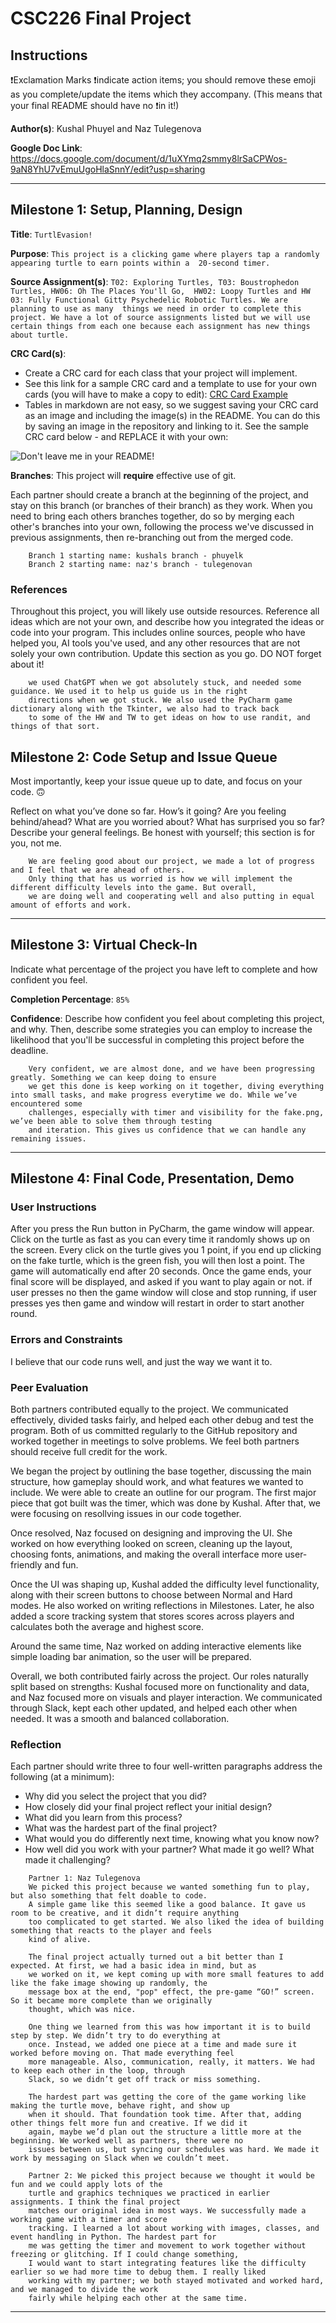 # CSC226 Final Project

## Instructions

❗️Exclamation Marks ❗️indicate action items; you should remove these emoji as you complete/update the items which 
  they accompany. (This means that your final README should have no ❗️in it!)

**Author(s)**: Kushal Phuyel and Naz Tulegenova

**Google Doc Link**: https://docs.google.com/document/d/1uXYmq2smmy8lrSaCPWos-9aN8YhU7vEmuUgoHlaSnnY/edit?usp=sharing

---

## Milestone 1: Setup, Planning, Design

**Title**: `TurtlEvasion!`

**Purpose**: `This project is a clicking game where players tap a randomly appearing turtle to earn points within a 
20-second timer.`

**Source Assignment(s)**: `T02: Exploring Turtles, T03: Boustrophedon Turtles, HW06: Oh The Places You'll Go, 
HW02: Loopy Turtles and HW 03: Fully Functional Gitty Psychedelic Robotic Turtles. We are planning to use as many 
things we need in order to complete this project. We have a lot of source assignments listed but we will use 
certain things from each one because each assignment has new things about turtle. `

**CRC Card(s)**:
  - Create a CRC card for each class that your project will implement.
  - See this link for a sample CRC card and a template to use for your own cards (you will have to make a copy to edit):
    [CRC Card Example](https://docs.google.com/document/d/1JE_3Qmytk_JGztRqkPXWACJwciPH61VCx3idIlBCVFY/edit?usp=sharing)
  - Tables in markdown are not easy, so we suggest saving your CRC card as an image and including the image(s) in the 
    README. You can do this by saving an image in the repository and linking to it. See the sample CRC card below - 
    and REPLACE it with your own:
  
![Don't leave me in your README!](image/crc_turtle.png)

**Branches**: This project will **require** effective use of git. 

Each partner should create a branch at the beginning of the project, and stay on this branch (or branches of their 
branch) as they work. When you need to bring each others branches together, do so by merging each other's branches 
into your own, following the process we've discussed in previous assignments, then re-branching out from the merged code.  

```
    Branch 1 starting name: kushals branch - phuyelk
    Branch 2 starting name: naz's branch - tulegenovan
```

### References 

Throughout this project, you will likely use outside resources. Reference all ideas which are not your own, 
and describe how you integrated the ideas or code into your program. This includes online sources, people who have 
helped you, AI tools you've used, and any other resources that are not solely your own contribution. Update this 
section as you go. DO NOT forget about it!

```
    we used ChatGPT when we got absolutely stuck, and needed some guidance. We used it to help us guide us in the right 
    directions when we got stuck. We also used the PyCharm game dictionary along with the Tkinter, we also had to track back
    to some of the HW and TW to get ideas on how to use randit, and things of that sort. 
```

## Milestone 2: Code Setup and Issue Queue

Most importantly, keep your issue queue up to date, and focus on your code. 🙃

Reflect on what you’ve done so far. How’s it going? Are you feeling behind/ahead? What are you worried about? 
What has surprised you so far? Describe your general feelings. Be honest with yourself; this section is for you, not me.

```
    We are feeling good about our project, we made a lot of progress and I feel that we are ahead of others. 
    Only thing that has us worried is how we will implement the different difficulty levels into the game. But overall,
    we are doing well and cooperating well and also putting in equal amount of efforts and work. 
```

---

## Milestone 3: Virtual Check-In

Indicate what percentage of the project you have left to complete and how confident you feel. 

**Completion Percentage**: `85%`

**Confidence**: Describe how confident you feel about completing this project, and why. Then, describe some 
  strategies you can employ to increase the likelihood that you'll be successful in completing this project 
  before the deadline.

```
    Very confident, we are almost done, and we have been progressing greatly. Something we can keep doing to ensure
    we get this done is keep working on it together, diving everything into small tasks, and make progress everytime we do. While we’ve encountered some 
    challenges, especially with timer and visibility for the fake.png, we’ve been able to solve them through testing 
    and iteration. This gives us confidence that we can handle any remaining issues.

```

---

## Milestone 4: Final Code, Presentation, Demo

### User Instructions

After you press the Run button in PyCharm, the game window will appear. 
Click on the turtle as fast as you can every time it randomly shows up on 
the screen. Every click on the turtle gives you 1 point, if you end up clicking
on the fake turtle, which is the green fish, you will then lost a point. The game will 
automatically end after 20 seconds. Once the game ends, your final score 
will be displayed, and asked if you want to play again or not. if user presses no
then the game window will close and stop running, if user presses yes then game and window
will restart in order to start another round. 

### Errors and Constraints

I believe that our code runs well, and just the way we want it to. 

### Peer Evaluation

Both partners contributed equally to the project. We communicated effectively, divided 
tasks fairly, and helped each other debug and test the program. Both of us committed 
regularly to the GitHub repository and worked together in meetings to solve problems. 
We feel both partners should receive full credit for the work.

We began the project by outlining the base together, discussing the main structure, how gameplay should work, and what 
features we wanted to include. We were able to create an outline for our program. The first major piece that got built 
was the timer, which was done by Kushal. After that, we were focusing on resollving issues in our code together. 

Once resolved, Naz focused on designing and improving the UI. She worked on how everything looked on screen, cleaning up the 
layout, choosing fonts, animations, and making the overall interface more user-friendly and fun.

Once the UI was shaping up, Kushal added the difficulty level functionality, along with their screen buttons to choose 
between Normal and Hard modes. He also worked on writing reflections in Milestones. Later, he also added a score 
tracking system that stores scores across players and calculates both the average and highest score. 

Around the same time, Naz worked on adding interactive elements like simple loading bar animation, so the user will be prepared.

Overall, we both contributed fairly across the project. Our roles naturally split based on strengths: Kushal focused 
more on functionality and data, and Naz focused more on visuals and player interaction. We communicated through Slack, 
kept each other updated, and helped each other when needed. It was a smooth and balanced collaboration.

### Reflection

Each partner should write three to four well-written paragraphs address the following (at a minimum):
- Why did you select the project that you did?
- How closely did your final project reflect your initial design?
- What did you learn from this process?
- What was the hardest part of the final project?
- What would you do differently next time, knowing what you know now?
- How well did you work with your partner? What made it go well? What made it challenging?

```
    Partner 1: Naz Tulegenova
    We picked this project because we wanted something fun to play, but also something that felt doable to code. 
    A simple game like this seemed like a good balance. It gave us room to be creative, and it didn’t require anything 
    too complicated to get started. We also liked the idea of building something that reacts to the player and feels 
    kind of alive.

    The final project actually turned out a bit better than I expected. At first, we had a basic idea in mind, but as 
    we worked on it, we kept coming up with more small features to add like the fake image showing up randomly, the 
    message box at the end, "pop" effect, the pre-game “GO!” screen. So it became more complete than we originally 
    thought, which was nice.

    One thing we learned from this was how important it is to build step by step. We didn’t try to do everything at 
    once. Instead, we added one piece at a time and made sure it worked before moving on. That made everything feel 
    more manageable. Also, communication, really, it matters. We had to keep each other in the loop, through 
    Slack, so we didn’t get off track or miss something.

    The hardest part was getting the core of the game working like making the turtle move, behave right, and show up 
    when it should. That foundation took time. After that, adding other things felt more fun and creative. If we did it 
    again, maybe we’d plan out the structure a little more at the beginning. We worked well as partners, there were no 
    issues between us, but syncing our schedules was hard. We made it work by messaging on Slack when we couldn’t meet.

```

```
    Partner 2: We picked this project because we thought it would be fun and we could apply lots of the 
    turtle and graphics techniques we practiced in earlier assignments. I think the final project 
    matches our original idea in most ways. We successfully made a working game with a timer and score
    tracking. I learned a lot about working with images, classes, and event handling in Python. The hardest part for 
    me was getting the timer and movement to work together without freezing or glitching. If I could change something,
    I would want to start integrating features like the difficulty earlier so we had more time to debug them. I really liked 
    working with my partner; we both stayed motivated and worked hard, and we managed to divide the work 
    fairly while helping each other at the same time.
```

---